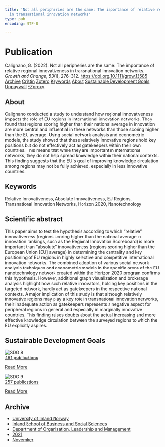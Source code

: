 ```yaml
---
title: 'Not all peripheries are the same: The importance of relative regional innovativeness
  in transnational innovation networks'
type: pub
encoding: UTF-8

---
```

<h1>Publication</h1>
<article id="csl-bib-container-4AMUHQLX" class="csl-bib-container">
  <div class="csl-bib-body"> <div class="csl-entry">Calignano, G. (2022). Not all peripheries are the same: The importance of relative regional innovativeness in transnational innovation networks. <i>Growth and Change</i>, <i>53</i>(1), 276–312. <a href="https://doi.org/10.1111/grow.12585">https://doi.org/10.1111/grow.12585</a></div> </div>
  <div class="csl-bib-buttons">
    <a href="#taxonomy-article-4AMUHQLX" alt="archive" class="csl-bib-button">Archive</a>
    <a href="https://app.cristin.no/results/show.jsf?id=1962304" alt="Cristin" class="csl-bib-button">Cristin</a>
    <a href="http://zotero.org/groups/5881554/items/4AMUHQLX" alt="Zotero" class="csl-bib-button">Zotero</a>
    <a href="#keywords-article-4AMUHQLX" alt="keywords" class="csl-bib-button">Keywords</a>
    <a href="#about-article-4AMUHQLX" alt="about_pub" class="csl-bib-button">About</a>
    <a href="#sdg-article-4AMUHQLX" alt="sdg" class="csl-bib-button">Sustainable Development Goals</a>
    <a href="https://onlinelibrary.wiley.com/doi/pdfdirect/10.1111/grow.12585" alt="Unpaywall" class="csl-bib-button">Unpaywall</a>
    <a href="https://onlinelibrary.wiley.com/doi/pdfdirect/10.1111/grow.12585" alt="EZproxy" class="csl-bib-button">EZproxy</a>
  </div>
  <div id="csl-bib-meta-container-4AMUHQLX"></div>
</article>
<div id="csl-bib-meta-4AMUHQLX" class="csl-bib-meta">
  <article id="about-article-4AMUHQLX" class="about_pub-article">
    <h1>About</h1>
    Calignano conducted a study to understand how regional innovativeness impacts the role of EU regions in international innovation networks. They found that regions scoring higher than their national average in innovation are more central and influential in these networks than those scoring higher than the EU average. Using social network analysis and econometric models, the study showed that these relatively innovative regions hold key positions but do not effectively act as gatekeepers within their own countries. This means that while they are important in international networks, they do not help spread knowledge within their national contexts. This finding suggests that the EU's goal of improving knowledge circulation among regions may not be fully achieved, especially in less innovative countries.
  </article>
  <article id="keywords-article-4AMUHQLX" class="keywords-article">
    <h1>Keywords</h1>
    Relative Innovativeness, Absolute Innovativeness, EU Regions, Transnational Innovation Networks, Horizon 2020, Nanotechnology
  </article>
  <article id="abstract-article-4AMUHQLX" class="abstract-article">
    <h1>Scientific abstract</h1>
    This paper aims to test the hypothesis according to which “relative” innovativeness (regions scoring higher than the national average in innovation rankings, such as the Regional Innovation Scoreboard) is more important than “absolute” innovativeness (regions scoring higher than the European Union [EU] average) in determining the centrality and key positioning of EU regions in highly selective and competitive international innovation networks. The combined adoption of various social network analysis techniques and econometric models in the specific arena of the EU nanotechnology network created within the Horizon 2020 program confirms this hypothesis. However, additional graph visualization and brokerage analysis highlight how such relative innovators, holding key positions in the targeted network, hardly act as gatekeepers in the respective national contexts. A major implication of this study is that although relatively innovative regions may play a key role in transnational innovation networks, their inadequate action as gatekeepers represents a negative aspect for peripheral regions in general and especially in marginally innovative countries. This finding raises doubts about the actual increasing and more effective knowledge circulation between the surveyed regions to which the EU explicitly aspires.
  </article>
  <article id="sdg-article-4AMUHQLX" class="sdg-article">
    <h1>Sustainable Development Goals</h1>
    <div class="sdg-container"><div id="sdg8" class="sdg">
        <img src="{{< params subfolder >}}images/sdg/sdg08_en.png" class="image" alt="SDG 8">
        <div class="sdg-overlay">
          <a href="/en/archive/?key=?sdg=8#archive" class="sdg-publication-count"><span>461</span> publications</a>
          <p><a href="https://sdgs.un.org/goals/goal8" class="sdg-read-more">Read More</a></p>
        </div>
      </div> <div id="sdg9" class="sdg">
        <img src="{{< params subfolder >}}images/sdg/sdg09_en.png" class="image" alt="SDG 9">
        <div class="sdg-overlay">
          <a href="/en/archive/?key=?sdg=9#archive" class="sdg-publication-count"><span>257</span> publications</a>
          <p><a href="https://sdgs.un.org/goals/goal9" class="sdg-read-more">Read More</a></p>
        </div>
      </div></div>
  </article>
  <article id="taxonomy-article-4AMUHQLX" class="taxonomy-article">
    <h1>Archive</h1>
    <ul>
      <li>
        <a href="/en/archive/?key=3DCRN523">University of Inland Norway</a>
      </li>
      <li>
        <a href="/en/archive/?key=DU8Q9LN9">Inland School of Business and Social Sciences</a>
      </li>
      <li>
        <a href="/en/archive/?key=4LUWR3ZM">Department of Organisation, Leadership and Management</a>
      </li>
      <li>
        <a href="/en/archive/?key=8VQBC64H">2021</a>
      </li>
      <li>
        <a href="/en/archive/?key=VNLRRZ6E">November</a>
      </li>
    </ul>
  </article>
</div>
